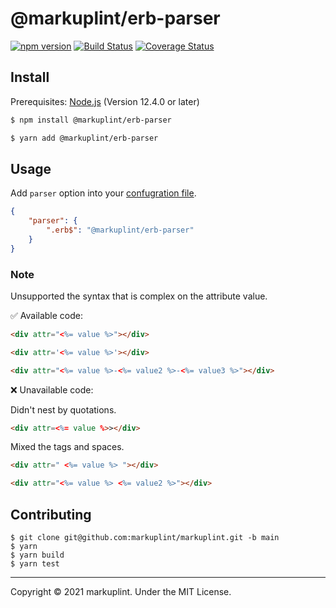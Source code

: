# @markuplint/erb-parser

[![npm version](https://badge.fury.io/js/%40markuplint%2Ferb-parser.svg)](https://www.npmjs.com/package/@markuplint/erb-parser)
[![Build Status](https://travis-ci.org/markuplint/markuplint.svg?branch=main)](https://travis-ci.org/markuplint/markuplint)
[![Coverage Status](https://coveralls.io/repos/github/markuplint/markuplint/badge.svg?branch=main)](https://coveralls.io/github/markuplint/markuplint?branch=main)

## Install

Prerequisites: [Node.js](https://nodejs.org) (Version 12.4.0 or later)

```sh
$ npm install @markuplint/erb-parser

$ yarn add @markuplint/erb-parser
```

## Usage

Add `parser` option into your [confugration file](https://markuplint.dev/configuration#parser).

```json
{
	"parser": {
		".erb$": "@markuplint/erb-parser"
	}
}
```

### Note

Unsupported the syntax that is complex on the attribute value.

✅ Available code:

```html
<div attr="<%= value %>"></div>
```

<!-- prettier-ignore-start -->
```html
<div attr='<%= value %>'></div>
```
<!-- prettier-ignore-end -->

```html
<div attr="<%= value %>-<%= value2 %>-<%= value3 %>"></div>
```

❌ Unavailable code:

Didn't nest by quotations.

<!-- prettier-ignore-start -->
```html
<div attr=<%= value %>></div>
```
<!-- prettier-ignore-end -->

Mixed the tags and spaces.

```html
<div attr=" <%= value %> "></div>
```

```html
<div attr="<%= value %> <%= value2 %>"></div>
```

## Contributing

```
$ git clone git@github.com:markuplint/markuplint.git -b main
$ yarn
$ yarn build
$ yarn test
```

---

Copyright &copy; 2021 markuplint. Under the MIT License.
